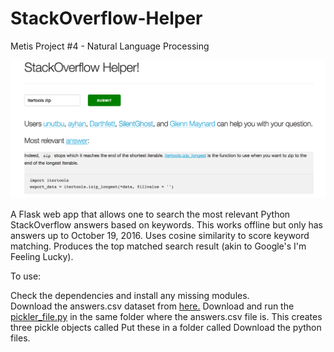 # StackOverflow-Helper

Metis Project #4 - Natural Language Processing

![webapp](webapp.png)

A Flask web app that allows one to search the most relevant Python StackOverflow answers based on keywords. This works offline but only has answers up to October 19, 2016. Uses cosine similarity to score keyword matching. Produces the top matched search result (akin to Google's I'm Feeling Lucky). 

To use:  

Check the dependencies and install any missing modules.   
Download the answers.csv dataset from [here.](https://www.kaggle.com/stackoverflow/pythonquestions)
Download and run the [pickler_file.py]() in the same folder where the answers.csv file is. 
This creates three pickle objects called 
Put these in a folder called 
Download the python files.


